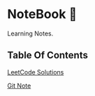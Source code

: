 # NoteBook :notebook:
Learning Notes.
## Table Of Contents
[LeetCode Solutions](https://github.com/CnLzh/NoteBook/tree/main/LeetCode)

[Git Note](https://github.com/CnLzh/NoteBook/tree/main/Git)